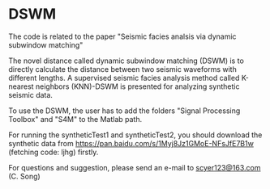 # DSWM
The code is related to the paper "Seismic facies analsis via dynamic subwindow matching"

The novel distance called dynamic subwindow matching (DSWM) is to directly calculate the distance between two seismic waveforms with different lengths. A supervised seismic facies analysis method called K-nearest neighbors (KNN)-DSWM is presented for analyzing synthetic seismic data.

To use the DSWM, the user has to add the folders "Signal Processing Toolbox" and "S4M" to the Matlab path. 

For running the syntheticTest1 and syntheticTest2, you should download the synthetic data from https://pan.baidu.com/s/1Myj8Jz1GMoE-NFsJfE7B1w (fetching code: ljhg) firstly.

For questions and suggestion, please send an e-mail to scyer123@163.com (C. Song)
